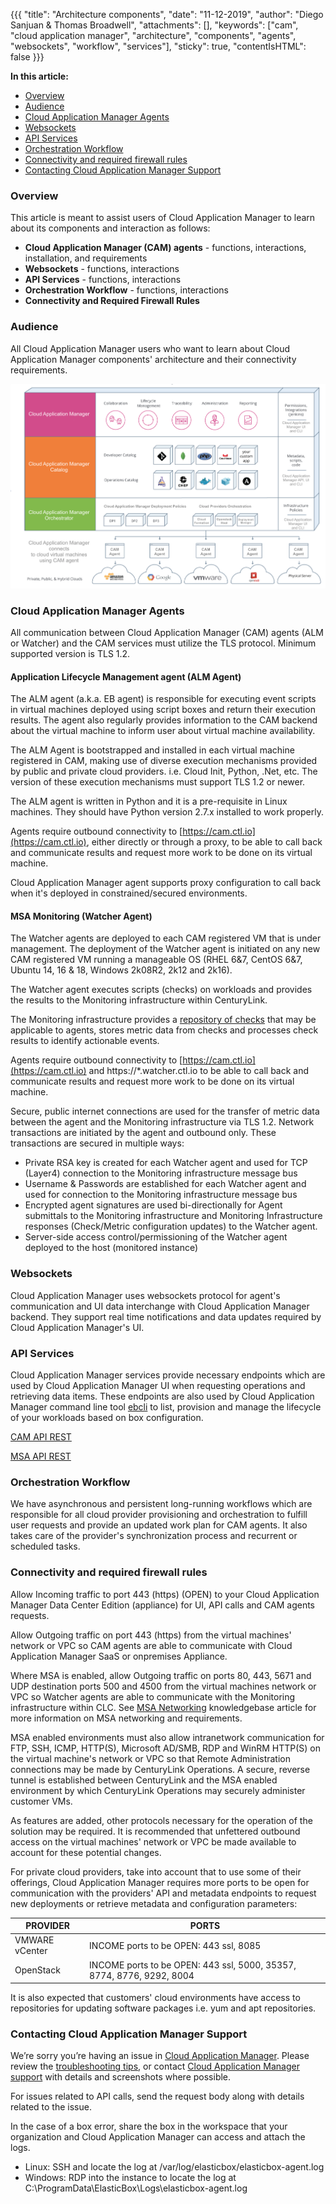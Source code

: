 {{{
"title": "Architecture components",
"date": "11-12-2019",
"author": "Diego Sanjuan & Thomas Broadwell",
"attachments": [],
"keywords": ["cam", "cloud application manager", "architecture", "components", "agents", "websockets", "workflow", "services"],
"sticky": true,
"contentIsHTML": false
}}}

**In this article:**

* [Overview](#overview)
* [Audience](#audience)
* [Cloud Application Manager Agents](#cloud-application-manager-agents)
* [Websockets](#websockets)
* [API Services](#api-services)
* [Orchestration Workflow](#orchestration-workflow)
* [Connectivity and required firewall rules](#connectivity-and-required-firewall-rules)
* [Contacting Cloud Application Manager Support](#contacting-cloud-application-manager-support)

### Overview

This article is meant to assist users of Cloud Application Manager to learn about its components and interaction as follows:

* **Cloud Application Manager (CAM) agents** - functions, interactions, installation, and requirements
* **Websockets** - functions, interactions
* **API Services** - functions, interactions
* **Orchestration Workflow** - functions, interactions
* **Connectivity and Required Firewall Rules**

### Audience

All Cloud Application Manager users who want to learn about Cloud Application Manager components' architecture and their connectivity requirements.

![Cloud Application Manager Components](../../images/cloud-application-manager/components.png)

### Cloud Application Manager Agents

All communication between Cloud Application Manager (CAM) agents (ALM or Watcher) and the CAM services must utilize the TLS protocol.  Minimum supported version is TLS 1.2.

#### Application Lifecycle Management agent (ALM Agent)

The ALM agent (a.k.a. EB agent) is responsible for executing event scripts in virtual machines deployed using script boxes and return their execution results. The agent also regularly provides information to the CAM backend about the virtual machine to inform user about virtual machine availability.

The ALM Agent is bootstrapped and installed in each virtual machine registered in CAM, making use of diverse execution mechanisms provided by public and private cloud providers. i.e. Cloud Init, Python, .Net, etc. The version of these execution mechanisms must support TLS 1.2 or newer.

The ALM agent is written in Python and it is a pre-requisite in Linux machines. They should have Python version 2.7.x installed to work properly.

Agents require outbound connectivity to [https://cam.ctl.io](https://cam.ctl.io), either directly or through a proxy, to be able to call back and communicate results and request more work to be done on its virtual machine.

Cloud Application Manager agent supports proxy configuration to call back when it's deployed in constrained/secured environments.

#### MSA Monitoring (Watcher Agent)

The Watcher agents are deployed to each CAM registered VM that is under management.  The deployment of the Watcher agent is initiated on any new CAM registered VM running a manageable OS (RHEL 6&7, CentOS 6&7, Ubuntu 14, 16 & 18, Windows 2k08R2, 2k12 and 2k16).  

The Watcher agent executes scripts (checks) on workloads and provides the results to the Monitoring infrastructure within CenturyLink.

The Monitoring infrastructure provides a [repository of checks](https://watcher.ctl.io/docs/check_types/) that may be applicable to agents, stores metric data from checks and processes check results to identify actionable events.

Agents require outbound connectivity to [https://cam.ctl.io](https://cam.ctl.io) and https://\*.watcher.ctl.io to be able to call back and communicate results and request more work to be done on its virtual machine.

Secure, public internet connections are used for the transfer of metric data between the agent and the Monitoring infrastructure via TLS 1.2. Network transactions are initiated by the agent and outbound only.  These transactions are secured in multiple ways:

* Private RSA key is created for each Watcher agent and used for TCP (Layer4) connection to the Monitoring infrastructure message bus
* Username & Passwords are established for each Watcher agent and used for connection to the Monitoring infrastructure message bus
* Encrypted agent signatures are used bi-directionally for Agent submittals to the Monitoring infrastructure and Monitoring Infrastructure responses (Check/Metric configuration updates) to the Watcher agent.
* Server-side access control/permissioning of the Watcher agent deployed to the host (monitored instance)

### Websockets

Cloud Application Manager uses websockets protocol for agent's communication and UI data interchange with Cloud Application Manager backend. They support real time notifications and data updates required by Cloud Application Manager's UI.

### API Services

Cloud Application Manager services provide necessary endpoints which are used by Cloud Application Manager UI when requesting operations and retrieving data items. These endpoints are also used by Cloud Application Manager command line tool [ebcli](../Tutorials/ebcli-tutorial.md) to list, provision and manage the lifecycle of your workloads based on box configuration.

[CAM API REST](https://www.ctl.io/api-docs/cam/)

[MSA API REST](https://monitoring.cam.ctl.io/docs/swagger/)

### Orchestration Workflow

We have asynchronous and persistent long-running workflows which are responsible for all cloud provider provisioning and orchestration to fulfill user requests and provide an updated work plan for CAM agents. It also takes care of the provider's synchronization process and recurrent or scheduled tasks.

### Connectivity and required firewall rules

Allow Incoming traffic to port 443 (https) (OPEN) to your Cloud Application Manager Data Center Edition (appliance) for UI, API calls and CAM agents requests.

Allow Outgoing traffic on port 443 (https) from the virtual machines' network or VPC so CAM agents are able to communicate with Cloud Application Manager SaaS or onpremises Appliance.

Where MSA is enabled, allow Outgoing traffic on ports 80, 443, 5671 and UDP destination ports 500 and 4500 from the virtual machines network or VPC so Watcher agents are able to communicate with the Monitoring infrastructure within CLC.  See [MSA Networking](https://www.ctl.io/knowledge-base/cloud-application-manager/managed-services/msa-networking/) knowledgebase article for more information on MSA networking and requirements.

MSA enabled environments must also allow intranetwork communication for FTP, SSH, ICMP, HTTP(S), Microsoft AD/SMB, RDP and WinRM HTTP(S) on the virtual machine's network or VPC so that Remote Administration connections may be made by CenturyLink Operations. A secure, reverse tunnel is established between CenturyLink and the MSA enabled environment by which CenturyLink Operations may securely administer customer VMs.  

As features are added, other protocols necessary for the operation of the solution may be required.  It is recommended that unfettered outbound access on the virtual machines' network or VPC be made available to account for these potential changes.

For private cloud providers, take into account that to use some of their offerings, Cloud Application Manager requires more ports to be open for communication with the providers' API and metadata endpoints to request new deployments or retrieve metadata and configuration parameters:

|  PROVIDER     |  PORTS                                                                |
|---------------|-----------------------------------------------------------------------|
| VMWARE vCenter| INCOME ports to be OPEN: 443 ssl, 8085                                |
| OpenStack     | INCOME ports to be OPEN: 443 ssl, 5000, 35357, 8774, 8776, 9292, 8004 |

It is also expected that customers' cloud environments have access to repositories for updating software packages i.e. yum and apt repositories.  

### Contacting Cloud Application Manager Support

We’re sorry you’re having an issue in [Cloud Application Manager](https://www.ctl.io/cloud-application-manager/). Please review the [troubleshooting tips](../Troubleshooting/troubleshooting-tips.md), or contact [Cloud Application Manager support](mailto:cloudsupport@centurylink.com) with details and screenshots where possible.

For issues related to API calls, send the request body along with details related to the issue.

In the case of a box error, share the box in the workspace that your organization and Cloud Application Manager can access and attach the logs.

* Linux: SSH and locate the log at /var/log/elasticbox/elasticbox-agent.log
* Windows: RDP into the instance to locate the log at C:\ProgramData\ElasticBox\Logs\elasticbox-agent.log
